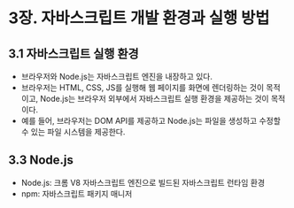 # 3장. 자바스크립트 개발 환경과 실행 방법

## 3.1 자바스크립트 실행 환경

- 브라우저와 Node.js는 자바스크립트 엔진을 내장하고 있다.
- 브라우저는 HTML, CSS, JS를 실행해 웹 페이지를 화면에 렌더링하는 것이 목적이고, Node.js는 브라우저 외부에서 자바스크립트 실행 환경을 제공하는 것이 목적이다.
- 예를 들어, 브라우저는 DOM API를 제공하고 Node.js는 파일을 생성하고 수정할 수 있는 파일 시스템을 제공한다.

## 3.3 Node.js

- Node.js: 크롬 V8 자바스크립트 엔진으로 빌드된 자바스크립트 런타임 환경
- npm: 자바스크립트 패키지 매니저
